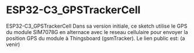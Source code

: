 # ESP32-C3_GPSTrackerCell
ESP32-C3_GPSTrackerCell
Dans sa version initiale, ce sketch utilise le GPS du module SIM7078G en alternace avec le reseau cellulaire pour envoyer la position GPS du module à Thingsboard (gsmTracker).
Le lien public est: (a venir)